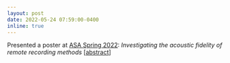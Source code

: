 ```yaml
---
layout: post
date: 2022-05-24 07:59:00-0400
inline: true
---
```


Presented a poster at [ASA Spring 2022](https://acousticalsociety.org/asa-meetings/): *Investigating the acoustic fidelity of remote recording methods* [[abstract](https://asa.scitation.org/doi/abs/10.1121/10.0010886)]